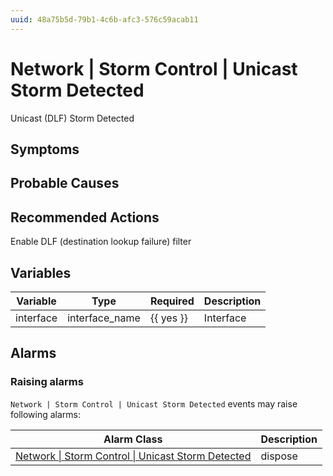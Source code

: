 ```yaml
---
uuid: 48a75b5d-79b1-4c6b-afc3-576c59acab11
---
```

# Network | Storm Control | Unicast Storm Detected

Unicast (DLF) Storm Detected

## Symptoms

## Probable Causes

## Recommended Actions

Enable DLF (destination lookup failure) filter

## Variables

| Variable  | Type           | Required  | Description |
| --------- | -------------- | --------- | ----------- |
| interface | interface_name | {{ yes }} | Interface   |

## Alarms

### Raising alarms

`Network | Storm Control | Unicast Storm Detected` events may raise following alarms:

| Alarm Class                                                                                                                            | Description |
| -------------------------------------------------------------------------------------------------------------------------------------- | ----------- |
| [Network \| Storm Control \| Unicast Storm Detected](../../../alarm-classes-reference/network/storm-control/unicast-storm-detected.md) | dispose     |
